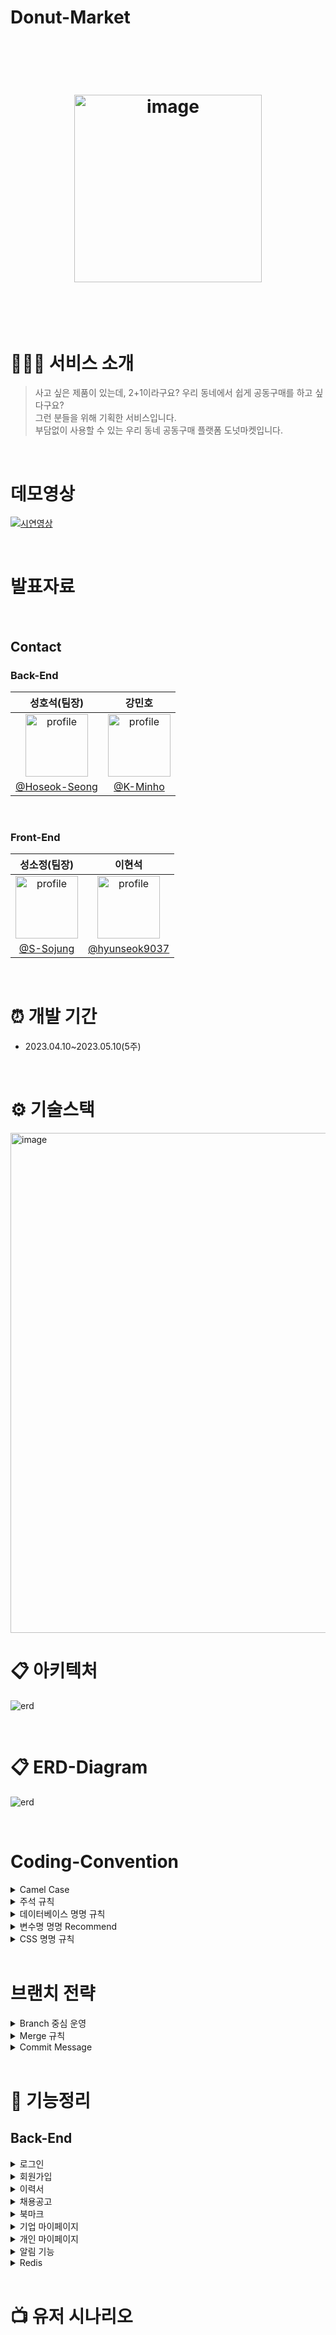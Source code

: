 # Donut-Market

<h1 align="center">
  <br>
  <br>
  <img width="300" alt="image" src="https://user-images.githubusercontent.com/93416157/236750407-79b47b37-e145-481f-b178-52d713077963.png">
  <br>
  <br>
  <br>
</h1>

# 👨‍👨‍👧 서비스 소개
> 사고 싶은 제품이 있는데, 2+1이라구요?
> 우리 동네에서 쉽게 공동구매를 하고 싶다구요?
><br> 그런 분들을 위해 기획한 서비스입니다.
><br> 부담없이 사용할 수 있는 우리 동네 공동구매 플랫폼 도넛마켓입니다.

<br>

# 데모영상

[![시연영상](https://cdn.pixabay.com/photo/2019/02/20/22/33/video-cassette-4010202_960_720.png)](https://youtu.be/Gd66Bzkedrg)

<br>

# 발표자료


<br>

## Contact

### Back-End
|                                                 성호석(팀장)                                                  |                                                 강민호                                                  |
| :-----------------------------------------------------------------------------------------------------: | :-----------------------------------------------------------------------------------------------------: | 
| <img src="https://avatars.githubusercontent.com/u/93416157?v=4" alt="profile" width="100" height="100"> | <img src="https://avatars.githubusercontent.com/u/122412968?v=4" alt="profile" width="100" height="100"> | 
|                                   [@Hoseok-Seong](https://github.com/Hoseok-Seong)                                   |                                 [@K-Minho](https://github.com/K-Minho)                                 |

<br>

### Front-End
|                                                 성소정(팀장)                                                  |                                                 이현석                                                  |
| :-----------------------------------------------------------------------------------------------------: | :-----------------------------------------------------------------------------------------------------: | 
| <img src="https://avatars.githubusercontent.com/u/80329856?v=4" alt="profile" width="100" height="100"> | <img src="https://avatars.githubusercontent.com/u/122357103?v=4" alt="profile" width="100" height="100"> | 
|                                   [@S-Sojung](https://github.com/S-Sojung)                                   |                                 [@hyunseok9037](https://github.com/hyunseok9037)                                 |

<br>

# ⏰ 개발 기간
- 2023.04.10~2023.05.10(5주)

<br>

# ⚙️ 기술스택
<img width="800" alt="image" src="https://github.com/group-buying/group-buying-backend/assets/93416157/8367b206-467b-4f9c-af7d-0b166b065f75">

<br>

# 📋  아키텍처

![erd](https://github.com/Hoseok-Seong/Hoseok-Seong/assets/93416157/c516be4b-474b-41df-a871-29b3d23bd6b9)

<br>

# 📋  ERD-Diagram

![erd](https://user-images.githubusercontent.com/93416157/236793451-d393b37b-09c3-469e-bb8a-4caabfa86001.png)

<br>

# Coding-Convention
<details>
  <summary>Camel Case</summary>
  <ul>
  <br>
    <li>폴더명, 패키지명, 메서드명, 변수명은 첫 단어는 소문자로, 그 뒤는 대문자로</li>
    <li>단어와 단어 사이는 붙이는 것을 원칙으로 함.</li>
    <li>단, 클래스명은 파스칼 표기법으로 함.</li>
  <br>
  </ul>
</details>
<details>
  <summary>주석 규칙</summary>
  <ul>
  <br>
    <li>한줄을 "//"로 적고, 그 이상은 "/* */"로 함.</li>
  <br>
  </ul>
</details>
<details>
  <summary>데이터베이스 명명 규칙</summary>
  <ul>
  <br>
    <li>데이터베이스 명은 영어 소문자로 구성. 대문자는 _로 표현한다.</li>
    <li>테이블은 영어 소문자로 구성, 대문자는 _로 표현한다. 대분류_의미있는 테이블 명 형태로 작성한다.</li>
    <li>컬럼은 영어 소문자로 구성, 대문자는 _로 표현한다. 의미있는 컬럼명_접미사 형태로 작성한다.</li>
    <li>컬럼의 성질을 나타내는 접미사를 사용한다. (사용하는 데이터의 타입을 나타내는 것이 아님에 유의)</li>
    <li>단어는 언더바.</li>
  <br>
  </ul>
</details>
<details>
  <summary>변수명 명명 Recommend</summary>
  <ul>
  <br>
    <li>배열이 들어가는 변수면 마지막에 List.</li>
    <li>통신이 쓰인 변수는 data.</li>
    <li>함수는 동사가 제일 먼저 오고, 뒤에 명사가 붙는다.</li>
  <br>
  </ul>
</details>
<details>
  <summary>CSS 명명 규칙</summary>
  <ul>
  <br>
    <li>소문자_소문자의 형태로 표기.</li>
    <li>부트스트랩이 아닌 직접 만든 CSS는 맨 앞에 my_를 붙인다. (본인이 커스텀한 CSS는 my_이름 영문이니셜 2자_CSS명을 붙인다)</li>
    <li>동사가 제일 먼저 오고 뒤에 명사가 붙는다.</li>
  <br>
  </ul>
</details>

<br>

# 브랜치 전략
<details>
  <summary>Branch 중심 운영</summary>
  <ul>
  <br>
    <li>master - 실제 올라가는 Branch</li>
    <li>develop - 중간 Branch</li>
    <li>topic - 기능 개발용 Branch</li>
  <br>
  </ul>
</details>
<details>
  <summary>Merge 규칙</summary>
  <ul>
  <br>
    <li>Pull Request 날리기</li>
    <li>코드 작성자가 리뷰를 한 후 Merge</li>
  <br>
  </ul>
</details>
<details>
  <summary>Commit Message</summary>
  <ul>
  <br>
    <li>Feat: 새로운 기능 구현</li>
    <li>Refactor: 원래 있던 코드의 수정(기능도 변경될 경우)</li>
    <li>Style: 원래 있던 코드의 수정(기능이 안 변경될 경우)</li>
    <li>Docs: 문서 변경</li>
    <li>Fix: 오류 수정</li>
    <li>Test: 테스트 코드</li>
    <li>한글로 커밋하기. 커밋은 이해하기 편한 단위로 나누기</li>
  <br>
  </ul>
</details>

<br>

# 📝 기능정리
## Back-End
<details>
  <summary>로그인</summary>
  <ul>
  <br>
    <li>로그인 기능</li>
    <li>아이디 중복 체크 및 Password 중복 검사</li>
    <li>비밀번호 HASH256, Salt 암호화</li>
    <li>로그인 시 아이디 기억하기 기능(Cookie)</li>
    <li>로그인 시 최초 접속 페이지 유지하기 기능</li>
  <br>
  </ul>
</details>
<details>
  <summary>회원가입</summary>
  <ul>
  <br>
    <li>회원가입 기능</li>
    <li>회원가입 시 기술스택 선택 기능</li>
    <li>회원정보 수정 기능</li>
  <br>
  </ul>
</details>
<details>
  <summary>이력서</summary>
  <ul>
  <br>
    <li>이력서 등록 기능</li>
    <li>이력서 수정 기능</li>
    <li>이력서 삭제 기능</li>
    <li>이력서 선택해서 채용공고 지원하기, 지원 취소하기 기능</li>
  <br>
  </ul>
</details>
<details>
  <summary>채용공고</summary>
  <ul>
  <br>
    <li>채용공고 등록 기능</li>
    <li>채용공고 수정 기능</li>
    <li>채용공고 삭제 기능</li>
    <li>채용공고 제목, 내용으로 검색 기능</li>
    <li>채용공고 카테고리별 검색 기능</li>
    <li>마감일자 기능</li>
    <li>공고 등록시 기술스택 선택 기능</li>
  <br>
  </ul>
</details>
<details>
  <summary>북마크</summary>
  <ul>
  <br>
    <li>북마크하기 기능</li>
    <li>북마크 취소하기 기능</li>
  <br>
  </ul>
</details>
<details>
  <summary>기업 마이페이지</summary>
  <ul>
  <br>
    <li>나의 기업 정보</li>
    <li>지원자 현황 보기(지원자 개인정보와 이력서 열람 기능)</li>
    <li>지원자 합격/불합격 처리하기(마이페이지 동기화 기능)</li>
    <li>나를 북마크한 회원 보기</li>
    <li>기술스택 기준 구직자 매칭서비스</li>
  <br>
  </ul>
</details>
<details>
  <summary>개인 마이페이지</summary>
  <ul>
  <br>
    <li>나의 회원 정보</li>
    <li>나의 지원 현황 보기/지원 취소하기 기능</li>
    <li>내가 북마크한 기업 보기</li>
    <li>기술스택 기준 기업 매칭서비스</li>
  <br>
  </ul>
</details>
<details>
  <summary>알림 기능</summary>
  <ul>
  <br>
    <li>SSE 통신으로 서류 발표 알림 기능</li>
  <br>
  </ul>
</details>
<details>
  <summary>Redis</summary>
  <ul>
  <br>
    <li>Redis 세션 DB 구현</li>
  <br>
  </ul>
</details>

<br>

# 📺 유저 시나리오
